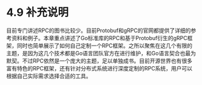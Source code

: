 # 4.9 补充说明

目前专门讲述RPC的图书比较少。目前Protobuf和gRPC的官网都提供了详细的参考资料和例子。本章重点讲述了Go标准库的RPC和基于Protobuf衍生的gRPC框架，同时也简单展示了如何自己定制一个RPC框架。之所以聚焦在这几个有限的主题，是因为这几个技术都是Go语言团队官方在进行维护，和Go语言契合也最为默契。不过RPC依然是一个庞大的主题，足以单独成书。目前开源世界也有很多富有特色的RPC框架，还有针对分布式系统进行深度定制的RPC系统，用户可以根据自己实际需求选择合适的工具。


